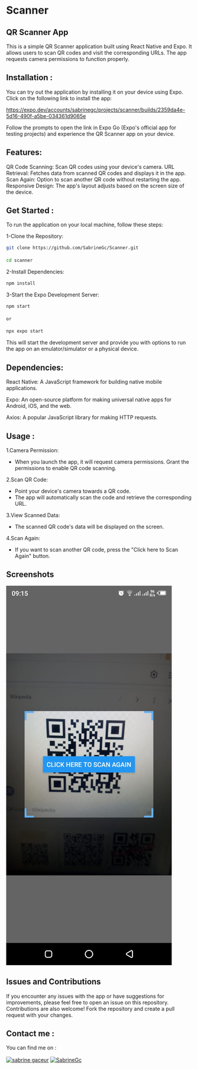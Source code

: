 # Scanner
## QR Scanner App
This is a simple QR Scanner application built using React Native and Expo. It allows users to scan QR codes and visit the corresponding URLs. The app requests camera permissions to function properly.

## Installation :

You can try out the application by installing it on your device using Expo. Click on the following link to install the app:

https://expo.dev/accounts/sabrinegc/projects/scanner/builds/2359da4e-5d16-490f-a5be-034361d9065e

Follow the prompts to open the link in Expo Go (Expo's official app for testing projects) and experience the QR Scanner app on your device.

## Features:

QR Code Scanning: Scan QR codes using your device's camera.
URL Retrieval: Fetches data from scanned QR codes and displays it in the app.
Scan Again: Option to scan another QR code without restarting the app.
Responsive Design: The app's layout adjusts based on the screen size of the device.



## Get Started : 

To run the application on your local machine, follow these steps:

1-Clone the Repository:

```bash 
git clone https://github.com/SabrineGc/Scanner.git

cd scanner
```
2-Install Dependencies:

```bash
npm install
```

3-Start the Expo Development Server:

```bash
npm start 

or 

npx expo start

```

This will start the development server and provide you with options to run the app on an emulator/simulator or a physical device.

## Dependencies:

React Native: A JavaScript framework for building native mobile applications.

Expo: An open-source platform for making universal native apps for Android, iOS, and the web.

Axios: A popular JavaScript library for making HTTP requests.


## Usage :

1.Camera Permission:

  * When you launch the app, it will request camera permissions. Grant the permissions to enable QR code scanning.

2.Scan QR Code:

  * Point your device's camera towards a QR code.
  * The app will automatically scan the code and retrieve the corresponding URL.

3.View Scanned Data:

  * The scanned QR code's data will be displayed on the screen.

4.Scan Again:

  * If you want to scan another QR code, press the "Click here to Scan Again" button.

  ## Screenshots

 ![Home page](./scanner/assets/WhatsApp%20Image%202023-09-29%20at%2010.16.22.jpeg) 

 ## Issues and Contributions

If you encounter any issues with the app or have suggestions for improvements, please feel free to open an issue on this repository. Contributions are also welcome! Fork the repository and create a pull request with your changes.

## Contact me :

You can find me on :

<p>
<a href="https://linkedin.com/in/sabrine-gaceur-2480b6119" target="blank"><img align="center" src="https://img.shields.io/badge/linkedin-%23039BE5.svg?style=for-the-badge&logo=linkedin" alt="sabrine gaceur" height="30" width="90"/></a>
<a href="https://github.com/SabrineGc" target="blank"><img align="center" src="https://img.shields.io/badge/github-%23039BE5.svg?style=for-the-badge&logo=github&logoColor=black" alt="SabrineGc" height="30" width="90"/></a>
</p>
